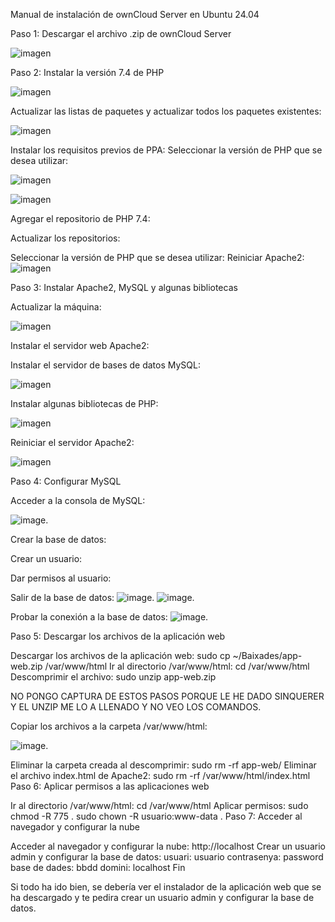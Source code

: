 Manual de instalación de ownCloud Server en Ubuntu 24.04

Paso 1: Descargar el archivo .zip de ownCloud Server

![imagen](0.png)

Paso 2: Instalar la versión 7.4 de PHP

![imagen](1.png)

Actualizar las listas de paquetes y actualizar todos los paquetes existentes:

![imagen](2.png)


Instalar los requisitos previos de PPA:
Seleccionar la versión de PHP que se desea utilizar:


![imagen](3.png)

![imagen](4.png)

Agregar el repositorio de PHP 7.4:

Actualizar los repositorios:


Seleccionar la versión de PHP que se desea utilizar:
Reiniciar Apache2:
![imagen](5.png)

Paso 3: Instalar Apache2, MySQL y algunas bibliotecas

Actualizar la máquina:

![imagen](6.png)


Instalar el servidor web Apache2:

Instalar el servidor de bases de datos MySQL:


![imagen](7.png)


Instalar algunas bibliotecas de PHP:

![imagen](8.png)


Reiniciar el servidor Apache2:

![imagen](9.png)


Paso 4: Configurar MySQL

Acceder a la consola de MySQL:

![image](10.png).

Crear la base de datos:

Crear un usuario:

Dar permisos al usuario:

Salir de la base de datos:
![image](11.png).
![image](12.png).




Probar la conexión a la base de datos:
![image](13.png).

Paso 5: Descargar los archivos de la aplicación web

Descargar los archivos de la aplicación web:
sudo cp ~/Baixades/app-web.zip /var/www/html
Ir al directorio /var/www/html:
cd /var/www/html
Descomprimir el archivo:
sudo unzip app-web.zip

NO PONGO CAPTURA DE ESTOS PASOS PORQUE LE HE DADO SINQUERER Y EL UNZIP ME LO A LLENADO Y NO VEO LOS COMANDOS.

Copiar los archivos a la carpeta /var/www/html:

![image](14.png).


Eliminar la carpeta creada al descomprimir:
sudo rm -rf app-web/
Eliminar el archivo index.html de Apache2:
sudo rm -rf /var/www/html/index.html
Paso 6: Aplicar permisos a las aplicaciones web

Ir al directorio /var/www/html:
cd /var/www/html
Aplicar permisos:
sudo chmod -R 775 .
sudo chown -R usuario:www-data .
Paso 7: Acceder al navegador y configurar la nube

Acceder al navegador y configurar la nube:
http://localhost
Crear un usuario admin y configurar la base de datos:
usuari: usuario
contrasenya: password
base de dades: bbdd
domini: localhost
Fin

Si todo ha ido bien, se debería ver el instalador de la aplicación web que se ha descargado y te pedira crear un usuario admin y configurar la base de datos.
